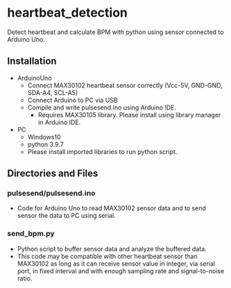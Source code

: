 # heartbeat_detection

Detect heartbeat and calculate BPM with python using sensor connected to Arduino Uno.

## Installation
- ArduinoUno
    - Connect MAX30102 heartbeat sensor correctly (Vcc-5V, GND-GND, SDA-A4, SCL-A5)
    - Connect Arduino to PC via USB
    - Compile and write pulsesend.ino using Arduino IDE.
        - Requires MAX30105 library. Please install using library manager in Arduino IDE.
- PC
    - Windows10
    - python 3.9.7
    - Please install imported libraries to run python script.

## Directories and Files
### pulsesend/pulsesend.ino
- Code for Arduino Uno to read MAX30102 sensor data and to send sensor the data to PC using serial.

### send_bpm.py
- Python script to buffer sensor data and analyze the buffered data.
- This code may be compatible with other heartbeat sensor than MAX30102 as long as it can receive sensor value in integer, via serial port, in fixed interval and with enough sampling rate and signal-to-noise ratio.
